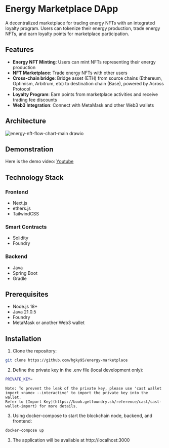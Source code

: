 # Energy Marketplace DApp

A decentralized marketplace for trading energy NFTs with an integrated loyalty program. Users can tokenize their energy production, trade energy NFTs, and earn loyalty points for marketplace participation.

## Features

- **Energy NFT Minting**: Users can mint NFTs representing their energy production
- **NFT Marketplace**: Trade energy NFTs with other users
- **Cross-chain bridge**: Bridge asset (ETH) from source chains (Ethereum, Optimism, Arbitrum, etc) to destination chain (Base), powered by Across Protocol
- **Loyalty Program**: Earn points from marketplace activities and receive trading fee discounts
- **Web3 Integration**: Connect with MetaMask and other Web3 wallets

## Architecture

![energy-nft-flow-chart-main drawio](https://github.com/user-attachments/assets/3ebf1f29-0c93-43c6-a825-63c0f6e5f0d8)

## Demonstration

Here is the demo video: [Youtube](https://youtu.be/Rza_KoaK9N4)

## Technology Stack

### Frontend

- Next.js
- ethers.js
- TailwindCSS

### Smart Contracts

- Solidity
- Foundry

### Backend

- Java
- Spring Boot
- Gradle

## Prerequisites

- Node.js 18+
- Java 21.0.5
- Foundry
- MetaMask or another Web3 wallet

## Installation

1. Clone the repository:

```bash
git clone https://github.com/hgky95/energy-marketplace
```

2. Define the private key in the .env file (local development only):

```bash
PRIVATE_KEY=
```

    Note: To prevent the leak of the private key, please use 'cast wallet import <name> --interactive' to import the private key into the wallet.
    Refer to [Import Key](https://book.getfoundry.sh/reference/cast/cast-wallet-import) for more details.

3. Using docker-compose to start the blockchain node, backend, and frontend:

```bash
docker-compose up
```

3. The application will be available at http://localhost:3000
